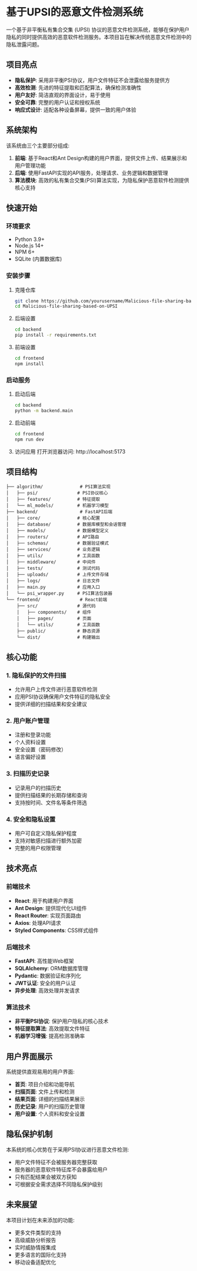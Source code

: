 # 基于UPSI的恶意文件检测系统

一个基于非平衡私有集合交集 (UPSI) 协议的恶意文件检测系统，能够在保护用户隐私的同时提供高效的恶意软件检测服务。本项目旨在解决传统恶意文件检测中的隐私泄露问题。

## 项目亮点

- **隐私保护**: 采用非平衡PSI协议，用户文件特征不会泄露给服务提供方
- **高效检测**: 先进的特征提取和匹配算法，确保检测准确性
- **用户友好**: 简洁直观的界面设计，易于使用
- **安全可靠**: 完整的用户认证和授权系统
- **响应式设计**: 适配各种设备屏幕，提供一致的用户体验

## 系统架构

该系统由三个主要部分组成:

1. **前端**: 基于React和Ant Design构建的用户界面，提供文件上传、结果展示和用户管理功能
2. **后端**: 使用FastAPI实现的API服务，处理请求、业务逻辑和数据管理
3. **算法模块**: 高效的私有集合交集(PSI)算法实现，为隐私保护恶意软件检测提供核心支持

## 快速开始

### 环境要求

- Python 3.9+
- Node.js 14+
- NPM 6+
- SQLite (内置数据库)

### 安装步骤

1. 克隆仓库
   ```bash
   git clone https://github.com/yourusername/Malicious-file-sharing-based-on-UPSI.git
   cd Malicious-file-sharing-based-on-UPSI
   ```

2. 后端设置
   ```bash
   cd backend
   pip install -r requirements.txt
   ```

3. 前端设置
   ```bash
   cd frontend
   npm install
   ```

### 启动服务

1. 启动后端
   ```bash
   cd backend
   python -m backend.main
   ```

2. 启动前端
   ```bash
   cd frontend
   npm run dev
   ```

3. 访问应用
   打开浏览器访问: http://localhost:5173

## 项目结构

```
├── algorithm/              # PSI算法实现
│   ├── psi/               # PSI协议核心
│   ├── features/          # 特征提取
│   └── ml_models/         # 机器学习模型
├── backend/                # FastAPI后端
│   ├── core/              # 核心配置
│   ├── database/          # 数据库模型和会话管理
│   ├── models/            # 数据模型定义
│   ├── routers/           # API路由
│   ├── schemas/           # 数据验证模式
│   ├── services/          # 业务逻辑
│   ├── utils/             # 工具函数
│   ├── middleware/        # 中间件
│   ├── tests/             # 测试代码
│   ├── uploads/           # 上传文件存储
│   ├── logs/              # 日志文件
│   ├── main.py            # 应用入口
│   └── psi_wrapper.py     # PSI算法包装器
└── frontend/               # React前端
    ├── src/               # 源代码
    │   ├── components/    # 组件
    │   ├── pages/         # 页面
    │   └── utils/         # 工具函数
    ├── public/            # 静态资源
    └── dist/              # 构建输出
```

## 核心功能

### 1. 隐私保护的文件扫描

- 允许用户上传文件进行恶意软件检测
- 应用PSI协议确保用户文件特征的隐私安全
- 提供详细的扫描结果和安全建议

### 2. 用户账户管理

- 注册和登录功能
- 个人资料设置
- 安全设置（密码修改）
- 语言偏好设置

### 3. 扫描历史记录

- 记录用户的扫描历史
- 提供扫描结果的长期存储和查询
- 支持按时间、文件名等条件筛选

### 4. 安全和隐私设置

- 用户可自定义隐私保护程度
- 支持对敏感扫描进行额外加密
- 完整的用户权限管理

## 技术亮点

### 前端技术

- **React**: 用于构建用户界面
- **Ant Design**: 提供现代化UI组件
- **React Router**: 实现页面路由
- **Axios**: 处理API请求
- **Styled Components**: CSS样式组件

### 后端技术

- **FastAPI**: 高性能Web框架
- **SQLAlchemy**: ORM数据库管理
- **Pydantic**: 数据验证和序列化
- **JWT认证**: 安全的用户认证
- **异步处理**: 高效处理并发请求

### 算法技术

- **非平衡PSI协议**: 保护用户隐私的核心技术
- **特征提取算法**: 高效提取文件特征
- **机器学习增强**: 提高检测准确率

## 用户界面展示

系统提供直观易用的用户界面:

- **首页**: 项目介绍和功能导航
- **扫描页面**: 文件上传和检测
- **结果页面**: 详细的扫描结果展示
- **历史记录**: 用户的扫描历史管理
- **用户设置**: 个人资料和安全设置

## 隐私保护机制

本系统的核心优势在于采用PSI协议进行恶意文件检测:

- 用户文件特征不会被服务器完整获取
- 服务器的恶意软件特征库不会暴露给用户
- 只有匹配结果会被双方获知
- 可根据安全需求选择不同隐私保护级别

## 未来展望

本项目计划在未来添加的功能:

- 更多文件类型的支持
- 高级威胁分析报告
- 实时威胁情报集成
- 更多语言的国际化支持
- 移动设备适配优化
